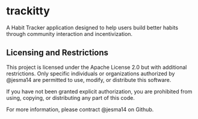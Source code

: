 # trackitty
A Habit Tracker application designed to help users build better habits through community interaction and incentivization.

## Licensing and Restrictions

This project is licensed under the Apache License 2.0 but with additional restrictions. Only specific individuals or organizations authorized by @jesma14 are permitted to use, modify, or distribute this software.

If you have not been granted explicit authorization, you are prohibited from using, copying, or distributing any part of this code.

For more information, please contract @jesma14 on Github.
